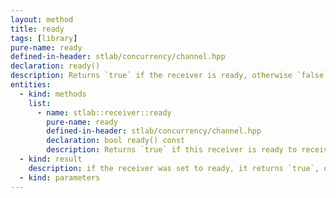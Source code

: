 ```yaml
---
layout: method
title: ready
tags: [library]
pure-name: ready
defined-in-header: stlab/concurrency/channel.hpp 
declaration: ready()
description: Returns `true` if the receiver is ready, otherwise `false`.
entities:
  - kind: methods
    list:
      - name: stlab::receiver::ready
        pure-name: ready
        defined-in-header: stlab/concurrency/channel.hpp 
        declaration: bool ready() const
        description: Returns `true` if this receiver is ready to receive values.
  - kind: result
    description: if the receiver was set to ready, it returns `true`, otherwise `false`; the initial value is `false`.
  - kind: parameters
---
```

